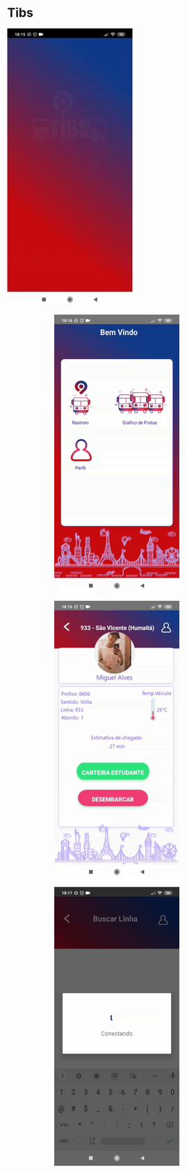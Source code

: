 # Tibs

<p align="left">
  <img width="288" height="640" src="/30.gif">
</p>
<p align="center">
  <img width="288" height="640" src="/60.gif">
</p>
<p align="center">
  <img width="288" height="640" src="/90.gif">
</p>
<p align="center">
  <img width="288" height="640" src="/120.gif">
</p>
